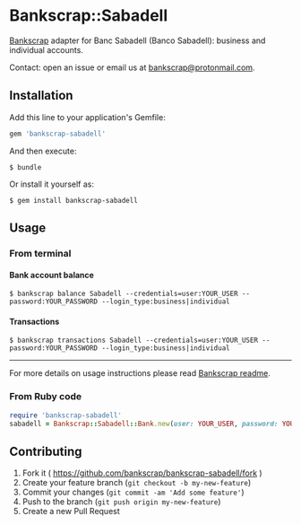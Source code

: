 # Bankscrap::Sabadell

[Bankscrap](https://github.com/bankscrap/bankscrap) adapter for Banc Sabadell (Banco Sabadell): business and individual accounts.

Contact: open an issue or email us at bankscrap@protonmail.com.

## Installation

Add this line to your application's Gemfile:

```ruby
gem 'bankscrap-sabadell'
```

And then execute:

    $ bundle

Or install it yourself as:

    $ gem install bankscrap-sabadell

## Usage

### From terminal
#### Bank account balance

    $ bankscrap balance Sabadell --credentials=user:YOUR_USER --password:YOUR_PASSWORD --login_type:business|individual


#### Transactions

    $ bankscrap transactions Sabadell --credentials=user:YOUR_USER --password:YOUR_PASSWORD --login_type:business|individual

---

For more details on usage instructions please read [Bankscrap readme](https://github.com/bankscrap/bankscrap/#usage).

### From Ruby code

```ruby
require 'bankscrap-sabadell'
sabadell = Bankscrap::Sabadell::Bank.new(user: YOUR_USER, password: YOUR_PASSWORD, login_type: :business) # or :individual
```


## Contributing

1. Fork it ( https://github.com/bankscrap/bankscrap-sabadell/fork )
2. Create your feature branch (`git checkout -b my-new-feature`)
3. Commit your changes (`git commit -am 'Add some feature'`)
4. Push to the branch (`git push origin my-new-feature`)
5. Create a new Pull Request
